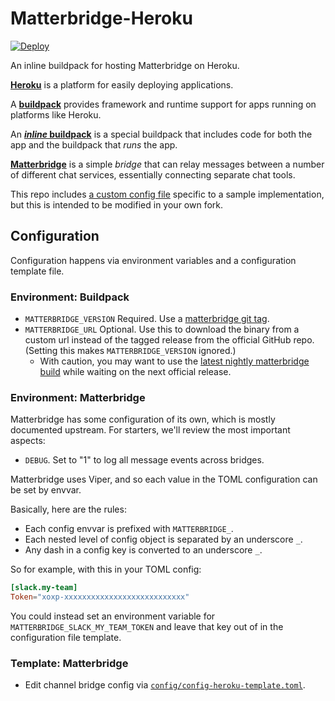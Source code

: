 # Matterbridge-Heroku

[![Deploy](https://www.herokucdn.com/deploy/button.svg)](https://heroku.com/deploy)

An inline buildpack for hosting Matterbridge on Heroku.

[**Heroku**][heroku] is a platform for easily deploying applications.

A [**buildpack**][buildpacks] provides framework and runtime support for
apps running on platforms like Heroku.

An [**_inline_ buildpack**][inline-buildpacks] is a special buildpack
that includes code for both the app and the buildpack that _runs_ the
app.

[**Matterbridge**][matterbridge] is a simple _bridge_ that can relay
messages between a number of different chat services, essentially
connecting separate chat tools.

   [heroku]: https://www.heroku.com/what
   [buildpacks]: https://docs.cloudfoundry.org/buildpacks/
   [inline-buildpacks]: https://github.com/kr/heroku-buildpack-inline#readme
   [matterbridge]: https://github.com/42wim/matterbridge#readme

This repo includes [a custom config file][config] specific to a sample
implementation, but this is intended to be modified in your own fork.

## Configuration

Configuration happens via environment variables and a configuration
template file.

### Environment: Buildpack

- `MATTERBRIDGE_VERSION` Required. Use a [matterbridge git tag][git-tags].
- `MATTERBRIDGE_URL` Optional. Use this to download the binary from a
  custom url instead of the tagged release from the official GitHub
repo.  (Setting this makes `MATTERBRIDGE_VERSION` ignored.)
    * With caution, you may want to use the [latest nightly matterbridge
      build](https://bintray.com/42wim/nightly/Matterbridge/_latestVersion)
      while waiting on the next official release.

### Environment: Matterbridge

Matterbridge has some configuration of its own, which is mostly
documented upstream. For starters, we'll review the most important
aspects:

* `DEBUG`. Set to "1" to log all message events across bridges.

Matterbridge uses Viper, and so each value in the TOML configuration can
be set by envvar.

Basically, here are the rules:

- Each config envvar is prefixed with `MATTERBRIDGE_`.
- Each nested level of config object is separated by an underscore `_`.
- Any dash in a config key is converted to an underscore `_`.

So for example, with this in your TOML config:

```toml
[slack.my-team]
Token="xoxp-xxxxxxxxxxxxxxxxxxxxxxxxxxx"
```

You could instead set an environment variable for
`MATTERBRIDGE_SLACK_MY_TEAM_TOKEN` and leave that key out of in the
configuration file template.

### Template: Matterbridge

* Edit channel bridge config via [`config/config-heroku-template.toml`][config].

<!-- Links -->
   [git-tags]: https://github.com/42wim/matterbridge/tags
   [config]: config/config-heroku-template.toml
